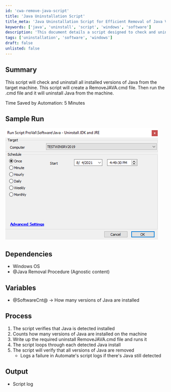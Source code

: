 ```yaml
---
id: 'cwa-remove-java-script'
title: 'Java Uninstallation Script'
title_meta: 'Java Uninstallation Script for Efficient Removal of Java Versions'
keywords: ['java', 'uninstall', 'script', 'windows', 'software']
description: 'This document details a script designed to check and uninstall all installed versions of Java from a target machine. It automates the process by creating and executing a RemoveJAVA.cmd file, streamlining software management and saving time in system maintenance.'
tags: ['uninstallation', 'software', 'windows']
draft: false
unlisted: false
---
```

## Summary

This script will check and uninstall all installed versions of Java from the target machine. This script will create a RemoveJAVA.cmd file. Then run the .cmd file and it will uninstall Java from the machine.

Time Saved by Automation: 5 Minutes

## Sample Run

![Sample Run](../../../static/img/Java---Uninstall-JDK-and-JRE/image_1.png)

## Dependencies

- Windows OS
- @Java Removal Procedure (Agnostic content)

## Variables

- @SoftwareCnt@ -> How many versions of Java are installed

## Process

1. The script verifies that Java is detected installed
2. Counts how many versions of Java are installed on the machine
3. Write up the required uninstall RemoveJAVA.cmd file and runs it
4. The script loops through each detected Java install
5. The script will verify that all versions of Java are removed
   - Logs a failure in Automate's script logs if there's Java still detected

## Output

- Script log



